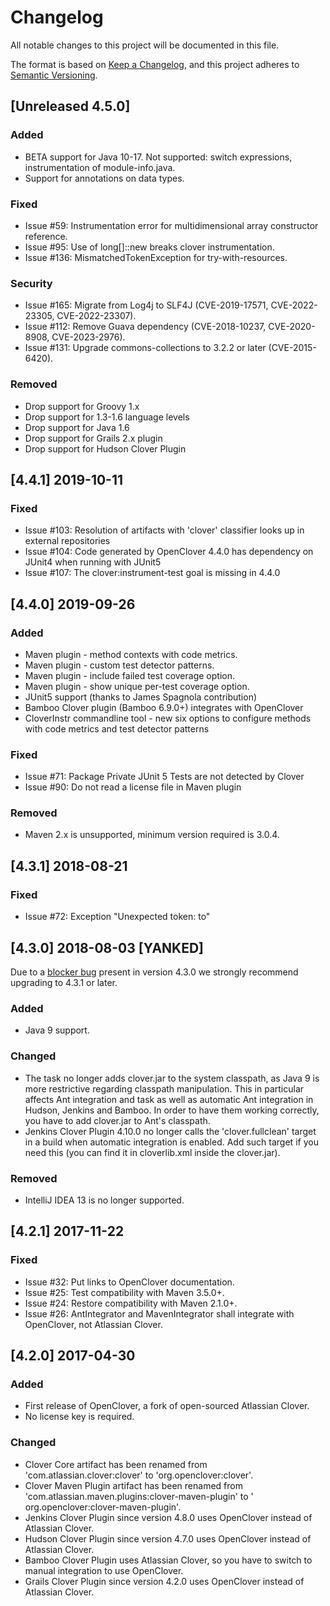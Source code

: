 # Changelog

All notable changes to this project will be documented in this file.

The format is based on [Keep a Changelog](https://keepachangelog.com/en/1.0.0/),
and this project adheres to [Semantic Versioning](https://semver.org/spec/v2.0.0.html).

## [Unreleased 4.5.0]

### Added

- BETA support for Java 10-17. Not supported: switch expressions, instrumentation of module-info.java.
- Support for annotations on data types.

### Fixed

- Issue #59: Instrumentation error for multidimensional array constructor reference.
- Issue #95: Use of long[]::new breaks clover instrumentation.
- Issue #136: MismatchedTokenException for try-with-resources.

### Security

- Issue #165: Migrate from Log4j to SLF4J (CVE-2019-17571, CVE-2022-23305, CVE-2022-23307).
- Issue #112: Remove Guava dependency (CVE-2018-10237, CVE-2020-8908, CVE-2023-2976).
- Issue #131: Upgrade commons-collections to 3.2.2 or later (CVE-2015-6420).

### Removed

- Drop support for Groovy 1.x
- Drop support for 1.3-1.6 language levels
- Drop support for Java 1.6
- Drop support for Grails 2.x plugin
- Drop support for Hudson Clover Plugin

## [4.4.1] 2019-10-11

### Fixed

- Issue #103: Resolution of artifacts with 'clover' classifier looks up in external repositories
- Issue #104: Code generated by OpenClover 4.4.0 has dependency on JUnit4 when running with JUnit5
- Issue #107: The clover:instrument-test goal is missing in 4.4.0

## [4.4.0] 2019-09-26

### Added

- Maven plugin - method contexts with code metrics.
- Maven plugin - custom test detector patterns.
- Maven plugin - include failed test coverage option.
- Maven plugin - show unique per-test coverage option.
- JUnit5 support (thanks to James Spagnola contribution)
- Bamboo Clover plugin (Bamboo 6.9.0+) integrates with OpenClover
- CloverInstr commandline tool - new six options to configure methods with code metrics and test detector patterns

### Fixed

- Issue #71: Package Private JUnit 5 Tests are not detected by Clover
- Issue #90: Do not read a license file in Maven plugin

### Removed

- Maven 2.x is unsupported, minimum version required is 3.0.4.

## [4.3.1] 2018-08-21

### Fixed

- Issue #72: Exception "Unexpected token: to"

## [4.3.0] 2018-08-03 [YANKED]

Due to a [blocker bug](https://github.com/openclover/clover/issues/72) present in version 4.3.0 we strongly recommend upgrading to 4.3.1 or later.
### Added

- Java 9 support.

### Changed

- The <clover-env> task no longer adds clover.jar to the system classpath, as Java 9 is more restrictive regarding
  classpath manipulation. This in particular affects Ant integration and <clover-setup> task as well as automatic
  Ant integration in Hudson, Jenkins and Bamboo. In order to have them working correctly, you have to add clover.jar
  to Ant's classpath.
- Jenkins Clover Plugin 4.10.0 no longer calls the 'clover.fullclean' target in a build when automatic integration is
  enabled. Add such target if you need this (you can find it in cloverlib.xml inside the clover.jar).

### Removed

- IntelliJ IDEA 13 is no longer supported.

## [4.2.1] 2017-11-22

### Fixed

- Issue #32: Put links to OpenClover documentation.
- Issue #25: Test compatibility with Maven 3.5.0+.
- Issue #24: Restore compatibility with Maven 2.1.0+.
- Issue #26: AntIntegrator and MavenIntegrator shall integrate with OpenClover, not Atlassian Clover.

## [4.2.0] 2017-04-30

### Added

- First release of OpenClover, a fork of open-sourced Atlassian Clover.
- No license key is required.

### Changed

- Clover Core artifact has been renamed from 'com.atlassian.clover:clover' to 'org.openclover:clover'.
- Clover Maven Plugin artifact has been renamed from 'com.atlassian.maven.plugins:clover-maven-plugin' to '
  org.openclover:clover-maven-plugin'.
- Jenkins Clover Plugin since version 4.8.0 uses OpenClover instead of Atlassian Clover.
- Hudson Clover Plugin since version 4.7.0 uses OpenClover instead of Atlassian Clover.
- Bamboo Clover Plugin uses Atlassian Clover, so you have to switch to manual integration to use OpenClover.
- Grails Clover Plugin since version 4.2.0 uses OpenClover instead of Atlassian Clover.

